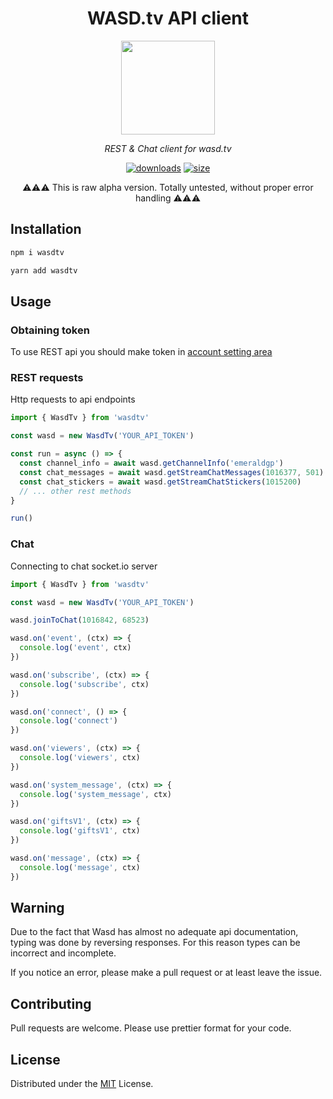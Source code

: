 <div align="center">

# WASD.tv API client

<img src="https://static.wasd.tv/assets/fe/images/logo/clear-logo-dark.svg" height="150">

</div>

<p align=center>
  <i>
    REST & Chat client for wasd.tv
  </i>
</p>

<div align="center">

[![downloads](https://img.shields.io/npm/dm/wasdtv)](https://www.npmjs.com/package/wasdtv)
[![size](https://img.shields.io/npm/v/wasdtv)](https://www.npmjs.com/package/wasdtv)

⚠️⚠️⚠️ This is raw alpha version. Totally untested, without proper error handling ⚠️⚠️⚠️

</div>

## Installation

```bash
npm i wasdtv
```

```bash
yarn add wasdtv
```

## Usage

### Obtaining token

To use REST api you should make token in [account setting area](https://wasd.tv/general-settings/API)

### REST requests

Http requests to api endpoints

```ts
import { WasdTv } from 'wasdtv'

const wasd = new WasdTv('YOUR_API_TOKEN')

const run = async () => {
  const channel_info = await wasd.getChannelInfo('emeraldgp')
  const chat_messages = await wasd.getStreamChatMessages(1016377, 501)
  const chat_stickers = await wasd.getStreamChatStickers(1015200)
  // ... other rest methods
}

run()
```

### Chat

Connecting to chat socket.io server

```ts
import { WasdTv } from 'wasdtv'

const wasd = new WasdTv('YOUR_API_TOKEN')

wasd.joinToChat(1016842, 68523)

wasd.on('event', (ctx) => {
  console.log('event', ctx)
})

wasd.on('subscribe', (ctx) => {
  console.log('subscribe', ctx)
})

wasd.on('connect', () => {
  console.log('connect')
})

wasd.on('viewers', (ctx) => {
  console.log('viewers', ctx)
})

wasd.on('system_message', (ctx) => {
  console.log('system_message', ctx)
})

wasd.on('giftsV1', (ctx) => {
  console.log('giftsV1', ctx)
})

wasd.on('message', (ctx) => {
  console.log('message', ctx)
})
```

## Warning

Due to the fact that Wasd has almost no adequate api documentation, typing was done by reversing responses. For this reason types can be incorrect and incomplete.

If you notice an error, please make a pull request or at least leave the issue.

## Contributing

Pull requests are welcome. Please use prettier format for your code.

## License

Distributed under the [MIT](https://choosealicense.com/licenses/mit/) License.
